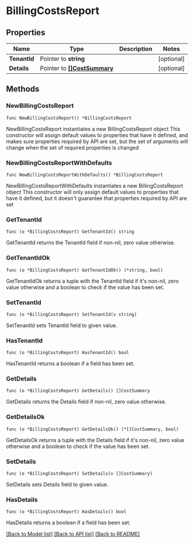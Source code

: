 # BillingCostsReport

## Properties

Name | Type | Description | Notes
------------ | ------------- | ------------- | -------------
**TenantId** | Pointer to **string** |  | [optional] 
**Details** | Pointer to [**[]CostSummary**](CostSummary.md) |  | [optional] 

## Methods

### NewBillingCostsReport

`func NewBillingCostsReport() *BillingCostsReport`

NewBillingCostsReport instantiates a new BillingCostsReport object
This constructor will assign default values to properties that have it defined,
and makes sure properties required by API are set, but the set of arguments
will change when the set of required properties is changed

### NewBillingCostsReportWithDefaults

`func NewBillingCostsReportWithDefaults() *BillingCostsReport`

NewBillingCostsReportWithDefaults instantiates a new BillingCostsReport object
This constructor will only assign default values to properties that have it defined,
but it doesn't guarantee that properties required by API are set

### GetTenantId

`func (o *BillingCostsReport) GetTenantId() string`

GetTenantId returns the TenantId field if non-nil, zero value otherwise.

### GetTenantIdOk

`func (o *BillingCostsReport) GetTenantIdOk() (*string, bool)`

GetTenantIdOk returns a tuple with the TenantId field if it's non-nil, zero value otherwise
and a boolean to check if the value has been set.

### SetTenantId

`func (o *BillingCostsReport) SetTenantId(v string)`

SetTenantId sets TenantId field to given value.

### HasTenantId

`func (o *BillingCostsReport) HasTenantId() bool`

HasTenantId returns a boolean if a field has been set.

### GetDetails

`func (o *BillingCostsReport) GetDetails() []CostSummary`

GetDetails returns the Details field if non-nil, zero value otherwise.

### GetDetailsOk

`func (o *BillingCostsReport) GetDetailsOk() (*[]CostSummary, bool)`

GetDetailsOk returns a tuple with the Details field if it's non-nil, zero value otherwise
and a boolean to check if the value has been set.

### SetDetails

`func (o *BillingCostsReport) SetDetails(v []CostSummary)`

SetDetails sets Details field to given value.

### HasDetails

`func (o *BillingCostsReport) HasDetails() bool`

HasDetails returns a boolean if a field has been set.


[[Back to Model list]](../README.md#documentation-for-models) [[Back to API list]](../README.md#documentation-for-api-endpoints) [[Back to README]](../README.md)


